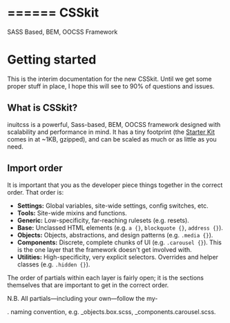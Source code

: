 ======
CSSkit
======

SASS Based, BEM, OOCSS Framework

# Getting started

This is the interim documentation for the new CSSkit. Until we get some proper
stuff in place, I hope this will see to 90% of questions and issues.

## What is CSSkit?

inuitcss is a powerful, Sass-based, BEM, OOCSS framework designed with scalability
and performance in mind. It has a tiny footprint (the [Starter
Kit]((https://github.com/inuitcss/starter-kit)) comes in at ~1KB, gzipped), and
can be scaled as much or as little as you need.

## Import order

It is important that you as the developer piece things together in the correct order. That order is:


* **Settings:** Global variables, site-wide settings, config switches, etc.
* **Tools:** Site-wide mixins and functions.
* **Generic:** Low-specificity, far-reaching rulesets (e.g. resets).
* **Base:** Unclassed HTML elements (e.g. `a {}`, `blockquote {}`, `address {}`).
* **Objects:** Objects, abstractions, and design patterns (e.g. `.media {}`).
* **Components:** Discrete, complete chunks of UI (e.g. `.carousel {}`). This is
  the one layer that the framework doesn't get involved with.
* **Utilities:** High-specificity, very explicit selectors. Overrides and helper
  classes (e.g. `.hidden {}`).

The order of partials within each layer is fairly open; it is the sections themselves that are important to get in the correct order.

N.B. All partials—including your own—follow the my-<section>.<file> naming convention, e.g. _objects.box.scss, _components.carousel.scss.
